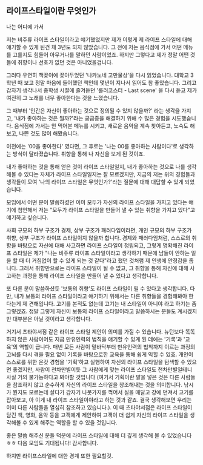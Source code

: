 ## 라이프스타일이란 무엇인가

나는 어디에 가서 

저는 비주류 라이프 스타일이라고 얘기했었지만 제가 이렇게 제 라이프 스타일에 대해 얘기할 수 있게 된건 채 3년도 되지 않았습니다.
그 전에 저는 음식점에 가서 어떤 메뉴를 고를지도 힘들어 아무거나를 말하던 사람이었죠.
하지만 그렇다고 제가 정말 어떤 것들에 취향이나 선호가 없던 것은 아니었을겁니다.

그러다 우연히 책꽂이에 꽂아두었던 '나카노네 고만물상'을 다시 읽었습니다. 대학교 3학년 때 보고 정말 마음에 들어했던 책인데 몇년이 지나서 읽어도 참 좋았습니다. 그리고 갑자기 생각나서 중학생 시절에 즐겨듣던 '롤러코스터 - Last scene' 을 다시 듣고 제가 여전히 그 노래를 너무 좋아한다는 것을 느꼈습니다.

그 때부터 '인간은 자신이 좋아하는 것으로 정의될 수 있지 않을까?' 라는 생각을 가지고, '내가 좋아하는 것은 뭘까?'라는 궁금증을 해결하기 위해 수 많은 경험을 시도했습니다. 음식점에 가서는 안 먹어본 메뉴를 시키고, 새로운 음악을 계속 찾아듣고, 노숙도 해보고, 나쁜 것도 많이 해봤습니다.

이전에는 '00을 좋아한다' 였다면, 그 후로는 '나는 00를 좋아하는 사람이다'로 생각하는 방식이 달라졌습니다. 취향을 통해 나 자신을 보게 된 것이죠.

내가 좋아하는 것을 통해 얻은 것이 라이프 스타일일지, 내가 좋아하는 것으로 나를 생각해볼 수 있다는 자체가 라이프 스타일일지는 잘 모르겠지만, 지금의 저는 위의 경험들과 생각들이 모여 '나의 라이프 스타일은 무엇인가?'라는 질문에 대해 대답할 수 있게 되었습니다.


모임에서 어떤 분이 말씀하셨던 이미 모두가 자신의 라이프 스타일을 가지고 있다는 얘기에 첨언해서 저는 "모두가 라이프 스타일을 만들어 낼 수 있는 취향을 가지고 있다"고 얘기하고 싶습니다.

사회 규모의 하부 구조가 경제, 상부 구조가 패러다임이라면, 개인 규모의 하부 구조가 취향, 상부 구조가 라이프 스타일이지 않을까 합니다. 경제와 패러다임처럼, 스스로의 취향을 바탕으로 자신에 대해 사고하면 라이프 스타일이 정립되고, 그렇게 명확해진 라이프 스타일은 제가 "나는 비주류 라이프 스타일이라고 생각하기 때문에 남들이 안하는 일을 할 때 더 거침없이 할 수 있게 되는 것 같다"라고 했던 것처럼 제 인생에 안정감을 줍니다. 그래서 취향만으로는 라이프 스타일이 될 수 없고, 그 취향을 통해 자신에 대해 사고하는 과정을 통해 라이프 스타일을 만들어 낼 수 있다고 생각합니다.

또 다른 분이 말씀하셨듯 '보통의 취향'도 라이프 스타일이 될 수 있다고 생각합니다. 다만, 내가 보통의 라이프 스타일이라고 얘기하기 위해서는 다른 취향들을 경험해봐야 한다는게 제 견해입니다. 고기를 본적도 없는데 고기는 내 스타일이 아니야 라고 하기는 좀 그렇겠죠. 정말 그렇게 자신이 보통의 라이프 스타일이라고 말씀하시는 분들도 계시겠지만 대부분은 아닐 것이라고 생각합니다.

거기서 츠타야서점 같은 라이프 스타일 제안이 의미를 가질 수 있습니다. 뉴턴보다 똑똑하지 않은 사람이어도 지금 만유인력의 법칙을 얘기할 수 있게 된 데에는 '기록'과 '교육'의 역할이 큽니다. 매번 모든 사람이 밑바닥부터 만유인력의 법칙까지 이르는 과정의 고뇌를 다시 겪을 필요 없이 기록을 바탕으로한 교육을 통해 쉽게 익힐 수 있죠. 개인이 스스로를 위한 온갖 경험을 '기획'하고 실행하여 자신의 라이프 스타일을 탐색할 수 있으면 좋겠지만, 사람이 천차만별이듯 그 사람에게 맞는 라이프 스타일도 천차만별일테니 사실 거의 불가능하다고 봐야할 것입니다 (여기서 기획이란 말을 넣은 것은 다른 사람들을 참조하지 않고 순수하게 자신의 라이프 스타일을 창조해내는 것을 의미합니다. 낚시가 뭔지도 모르는데 살다가 갑자기 나뭇가지를 꺽어서 실을 매달고 강에 던져서 고기를 잡아보고, 아 이게 내 라이프 스타일이야라고 하는 것과 같죠. 결국 생각해보면 우리는 이미 다른 사람들을 열심히 참조하고 있습니다.).  이 때 츠타야서점은 라이프 스타일이 담긴 책, 영화, 음악 등을 고객에게 제안하여 고객이 더 쉽게 자신의 라이프 스타일을 생각해볼 수 있게 해주는 역할을 할 수 있을 것입니다.

좋은 말씀 해주신 분들 덕분에 라이프 스타일에 대해 더 깊게 생각해 볼 수 있었습니다 ㅎㅎ 다음 모임도 기대됩니다! 감사합니다.

하지만 라이프스타일에 대한 경계 또한 필요할것.
